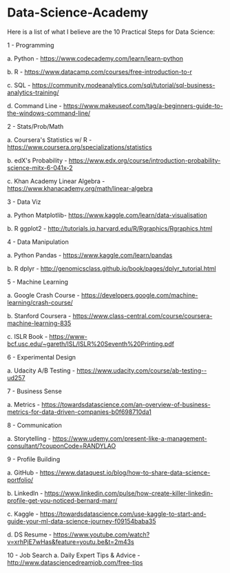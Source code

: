 # Data-Science-Academy

Here is a list of what I believe are the 10 Practical Steps for Data Science:

1 - Programming

a. Python - https://www.codecademy.com/learn/learn-python
  
b. R - https://www.datacamp.com/courses/free-introduction-to-r
  
c. SQL - https://community.modeanalytics.com/sql/tutorial/sql-business-analytics-training/
  
d. Command Line - https://www.makeuseof.com/tag/a-beginners-guide-to-the-windows-command-line/

2 - Stats/Prob/Math 

a. Coursera's Statistics w/ R - https://www.coursera.org/specializations/statistics
  
b. edX's Probability - https://www.edx.org/course/introduction-probability-science-mitx-6-041x-2
  
c. Khan Academy Linear Algebra - https://www.khanacademy.org/math/linear-algebra

3 - Data Viz 

a. Python Matplotlib- https://www.kaggle.com/learn/data-visualisation
  
b. R ggplot2 - http://tutorials.iq.harvard.edu/R/Rgraphics/Rgraphics.html

4 - Data Manipulation 

a. Python Pandas - https://www.kaggle.com/learn/pandas

b. R dplyr - http://genomicsclass.github.io/book/pages/dplyr_tutorial.html

5 - Machine Learning 

a. Google Crash Course - https://developers.google.com/machine-learning/crash-course/

b. Stanford Coursera - https://www.class-central.com/course/coursera-machine-learning-835

c. ISLR Book - https://www-bcf.usc.edu/~gareth/ISL/ISLR%20Seventh%20Printing.pdf

6 - Experimental Design 

a. Udacity A/B Testing - https://www.udacity.com/course/ab-testing--ud257

7 - Business Sense 

a. Metrics - https://towardsdatascience.com/an-overview-of-business-metrics-for-data-driven-companies-b0f698710da1

8 - Communication 

a. Storytelling - https://www.udemy.com/present-like-a-management-consultant/?couponCode=RANDYLAO

9 - Profile Building 

a. GitHub - https://www.dataquest.io/blog/how-to-share-data-science-portfolio/

b. LinkedIn - https://www.linkedin.com/pulse/how-create-killer-linkedin-profile-get-you-noticed-bernard-marr/

c. Kaggle - https://towardsdatascience.com/use-kaggle-to-start-and-guide-your-ml-data-science-journey-f09154baba35

d. DS Resume - https://www.youtube.com/watch?v=xrhPjE7wHas&feature=youtu.be&t=2m43s

10 - Job Search a. Daily Expert Tips & Advice - http://www.datasciencedreamjob.com/free-tips
